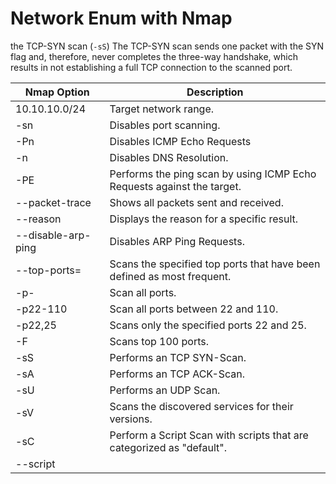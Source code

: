 # Network Enum with Nmap

the TCP-SYN scan (`-sS`)
The TCP-SYN scan sends one packet with the SYN flag and, therefore, never completes the three-way handshake, which results in not establishing a full TCP connection to the scanned port.

| Nmap Option | Description |
| --- | --- |
| 10.10.10.0/24 | Target network range. |
| -sn | Disables port scanning. |
| -Pn | Disables ICMP Echo Requests |
| -n | Disables DNS Resolution. |
| -PE | Performs the ping scan by using ICMP Echo Requests against the target. |
| --packet-trace | Shows all packets sent and received. |
| --reason | Displays the reason for a specific result. |
| --disable-arp-ping | Disables ARP Ping Requests. |
| --top-ports=<num> | Scans the specified top ports that have been defined as most frequent. |
| -p- | Scan all ports. |
| -p22-110 | Scan all ports between 22 and 110. |
| -p22,25 | Scans only the specified ports 22 and 25. |
| -F | Scans top 100 ports. |
| -sS | Performs an TCP SYN-Scan. |
| -sA | Performs an TCP ACK-Scan. |
| -sU | Performs an UDP Scan. |
| -sV | Scans the discovered services for their versions. |
| -sC | Perform a Script Scan with scripts that are categorized as "default". |
| --script <script> | Performs a Script Scan by using the specified scripts. |
| -O | Performs an OS Detection Scan to determine the OS of the target. |
| -A | Performs OS Detection, Service Detection, and traceroute scans. |
| -D RND:5 | Sets the number of random Decoys that will be used to scan the target. |
| -e | Specifies the network interface that is used for the scan. |
| -S 10.10.10.200 | Specifies the source IP address for the scan. |
| -g | Specifies the source port for the scan. |
| --dns-server <ns> | DNS resolution is performed by using a specified name server |

| State | Description |
| --- | --- |
| open | This indicates that the connection to the scanned port has been established. These connections can be TCP connections, UDP datagrams as well as SCTP associations. |
| closed | When the port is shown as closed, the TCP protocol indicates that the packet we received back contains an RST flag. This scanning method can also be used to determine if our target is alive or not. |
| filtered | Nmap cannot correctly identify whether the scanned port is open or closed because either no response is returned from the target for the port or we get an error code from the target. |
| unfiltered | This state of a port only occurs during the TCP-ACK scan and means that the port is accessible, but it cannot be determined whether it is open or closed. |
| open|filtered | If we do not get a response for a specific port, Nmap will set it to that state. This indicates that a firewall or packet filter may protect the port. |
| closed|filtered | This state only occurs in the IP ID idle scans and indicates that it was impossible to determine if the scanned port is closed or filtered by a firewall. |

## **Output Options**

| Nmap Option | Description |
| --- | --- |
| -oA filename | Stores the results in all available formats starting with the name of "filename". |
| -oN filename | Stores the results in normal format with the name "filename". |
| -oG filename | Stores the results in "grepable" format with the name of "filename". |
| -oX filename | Stores the results in XML format with the name of "filename". |

## **Performance Options**

| Nmap Option | Description |
| --- | --- |
| --max-retries <num> | Sets the number of retries for scans of specific ports. |
| --stats-every=5s | Displays scan's status every 5 seconds. |
| -v/-vv | Displays verbose output during the scan. |
| --initial-rtt-timeout 50ms | Sets the specified time value as initial RTT timeout. |
| --max-rtt-timeout 100ms | Sets the specified time value as maximum RTT timeout. |
| --min-rate 300 | Sets the number of packets that will be sent simultaneously. |
| -T <0-5> | Specifies the specific timing template. |

#